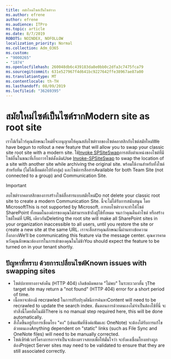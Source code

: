```yaml
---
title: สมัยใหม่ไซต์เป็นไซต์ราก
ms.author: efrene
author: efrene
ms.audience: ITPro
ms.topic: article
ms.date: 8/7/2019
ROBOTS: NOINDEX, NOFOLLOW
localization_priority: Normal
ms.collection: Adm_O365
ms.custom:
- "9000265"
- "1874"
ms.openlocfilehash: 260048db6c439183da8e0bb0c2dfa3c7475fca79
ms.sourcegitcommit: 631e527967f4d641bc9227642ffe38967ae87a00
ms.translationtype: MT
ms.contentlocale: th-TH
ms.lasthandoff: 08/09/2019
ms.locfileid: "36269395"
---
```

# <a name="modern-site-as-root-site"></a><span data-ttu-id="ba7f1-102">สมัยใหม่ไซต์เป็นไซต์ราก</span><span class="sxs-lookup"><span data-stu-id="ba7f1-102">Modern site as root site</span></span>

<span data-ttu-id="ba7f1-103">เราได้เริ่มไวร์คุณลักษณะใหม่ที่จะอนุญาตให้คุณสลับไซต์รากของไซต์คลาสสิกกับไซต์สมัยใหม่</span><span class="sxs-lookup"><span data-stu-id="ba7f1-103">We have begun to rollout a new feature that will allow you to swap your classic site root site with a modern site.</span></span> <span data-ttu-id="ba7f1-104">ใช้[Invoke SPSiteSwap](https://docs.microsoft.com/powershell/module/sharepoint-online/invoke-spositeswap?view=sharepoint-ps)การสลับตำแหน่งของไซต์ที่มีไซต์อื่นในขณะที่เก็บถาวรไซต์ดั้งเดิม</span><span class="sxs-lookup"><span data-stu-id="ba7f1-104">Use [Invoke-SPSiteSwap](https://docs.microsoft.com/powershell/module/sharepoint-online/invoke-spositeswap?view=sharepoint-ps) to swap the location of a site with another site while archiving the original site.</span></span> <span data-ttu-id="ba7f1-105">พร้อมใช้งานสำหรับทั้งไซต์สำหรับทีม (ไม่ได้เชื่อมต่อไปยังกลุ่ม) และไซต์การสื่อสาร</span><span class="sxs-lookup"><span data-stu-id="ba7f1-105">Available for both Team Site (not connected to a group) and Communication Site.</span></span> 

>[!Important]
> <span data-ttu-id="ba7f1-106">ลบไซต์รากคลาสสิกของการสร้างไซต์สื่อสารแบบสมัยใหม่</span><span class="sxs-lookup"><span data-stu-id="ba7f1-106">Do not delete your classic root site to create a modern Communication Site.</span></span> <span data-ttu-id="ba7f1-107">นี้จะไม่ได้รับการสนับสนุน โดย Microsoft</span><span class="sxs-lookup"><span data-stu-id="ba7f1-107">This is not supported by Microsoft.</span></span> <span data-ttu-id="ba7f1-108">การลบไซต์รากจะทำให้ไซต์ SharePoint ทั้งหมดในองค์กรของคุณไม่สามารถเข้าถึงผู้ใช้ทั้งหมด จนกว่าคุณคืนค่าไซต์ หรือสร้างไซต์ใหม่ที่ URL เดียวกัน</span><span class="sxs-lookup"><span data-stu-id="ba7f1-108">Deleting the root site will make all SharePoint sites in your organization inaccessible to all users, until you restore the site or create a new site at the same URL.</span></span> <span data-ttu-id="ba7f1-109">เราจะสื่อสารคุณลักษณะนี้ผ่านทางข้อความกึ่งกลาง</span><span class="sxs-lookup"><span data-stu-id="ba7f1-109">We’ll be communicating this feature via the message center.</span></span> <span data-ttu-id="ba7f1-110">คุณควรคาดหวังคุณลักษณะต้องการในการเช่าของคุณในไม่ช้า</span><span class="sxs-lookup"><span data-stu-id="ba7f1-110">You should expect the feature to be turned on in your tenant shortly.</span></span>

## <a name="known-issues-with-swapping-sites"></a><span data-ttu-id="ba7f1-111">ปัญหาที่ทราบ ด้วยการเปลี่ยนไซต์</span><span class="sxs-lookup"><span data-stu-id="ba7f1-111">Known issues with swapping sites</span></span>
- <span data-ttu-id="ba7f1-112">ไซต์ปลายทางอาจส่งคืน (HTTP 404) เกิดข้อผิดพลาด "ไม่พบ" ในระยะเวลาสั้น ๆ</span><span class="sxs-lookup"><span data-stu-id="ba7f1-112">The target site may return a "not found" (HTTP 404) error for a short period of time.</span></span>
- <span data-ttu-id="ba7f1-113">เนื้อหาจะต้องมี recrawled ในการปรับปรุงดัชนีการค้นหา</span><span class="sxs-lookup"><span data-stu-id="ba7f1-113">Content will need to be recrawled to update the search index.</span></span> <span data-ttu-id="ba7f1-114">ขั้นตอนการด้วยตนเองไม่จำเป็นต้องใช้ที่นี่ จะทำสิ่งนี้โดยอัตโนมัติ</span><span class="sxs-lookup"><span data-stu-id="ba7f1-114">There is no manual step required here, this will be done automatically.</span></span>
- <span data-ttu-id="ba7f1-115">สิ่งใดขึ้นอยู่กับการเชื่อมโยง "คง" (เช่นแฟ้มที่ซิงค์แฟ้มและ OneNote) จะต้องได้รับการแก้ไขด้วยตนเอง</span><span class="sxs-lookup"><span data-stu-id="ba7f1-115">Anything dependent on "static" links (such as File Sync and OneNote files) will need to be manually corrected.</span></span>
- <span data-ttu-id="ba7f1-116">ไซต์เซิร์ฟเวอร์โครงการอาจจำเป็นจะต้องตรวจสอบเพื่อให้มั่นใจว่า จะยังคงเชื่อมโยงอย่างถูกต้อง</span><span class="sxs-lookup"><span data-stu-id="ba7f1-116">Project Server sites may need to be validated to ensure that they are still associated correctly.</span></span> 
